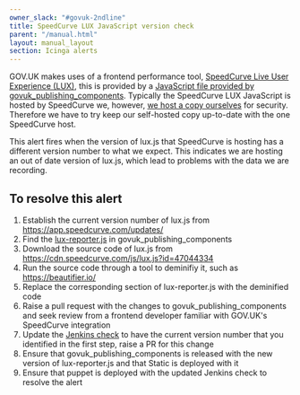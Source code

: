 ```yaml
---
owner_slack: "#govuk-2ndline"
title: SpeedCurve LUX JavaScript version check
parent: "/manual.html"
layout: manual_layout
section: Icinga alerts
---
```


GOV.UK makes uses of a frontend performance tool, [SpeedCurve Live User Experience (LUX)][speedcurve], this is provided by a [JavaScript file provided by govuk_publishing_components][js-file]. Typically the SpeedCurve LUX JavaScript is hosted by SpeedCurve we, however, [we host a copy ourselves][self-hosting] for security. Therefore we have to try keep our self-hosted copy up-to-date with the one SpeedCurve host.

This alert fires when the version of lux.js that SpeedCurve is hosting has a different version number to what we expect. This indicates we are hosting an out of date version of lux.js, which lead to problems with the data we are recording.

## To resolve this alert

1. Establish the current version number of lux.js from <https://app.speedcurve.com/updates/>
1. Find the [lux-reporter.js][js-file] in govuk_publishing_components
1. Download the source code of lux.js from <https://cdn.speedcurve.com/js/lux.js?id=47044334>
1. Run the source code through a tool to deminifiy it, such as <https://beautifier.io/>
1. Replace the corresponding section of lux-reporter.js with the deminified code
1. Raise a pull request with the changes to govuk_publishing_components and seek review from a frontend developer familiar with GOV.UK's SpeedCurve integration
1. Update the [Jenkins check][] to have the current version number that you identified in the first step, raise a PR for this change
1. Ensure that govuk_publishing_components is released with the new version of lux-reporter.js and that Static is deployed with it
1. Ensure that puppet is deployed with the updated Jenkins check to resolve the alert

[speedcurve]: https://www.speedcurve.com/features/performance-monitoring/
[js-file]: https://github.com/alphagov/govuk_publishing_components/blob/master/app/assets/javascripts/govuk_publishing_components/vendor/lux/lux-reporter.js
[self-hosting]: https://support.speedcurve.com/docs/self-hosted-real-user-monitoring
[Jenkins check]: https://github.com/alphagov/govuk-puppet/blob/main/modules/govuk_jenkins/templates/jobs/speedcurve_lux_js_version_check.yaml.erb

